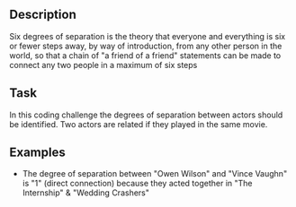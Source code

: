 ## Description

Six degrees of separation is the theory that everyone and everything is six or fewer steps away, by way of introduction, from any other person in the world, so that a chain of "a friend of a friend" statements can be made to connect any two people in a maximum of six steps

## Task

In this coding challenge the degrees of separation between actors should be identified. Two actors are related if they played in the same movie.

## Examples

- The degree of separation between "Owen Wilson" and "Vince Vaughn" is "1" (direct connection) because they acted together in "The Internship" & "Wedding Crashers"
